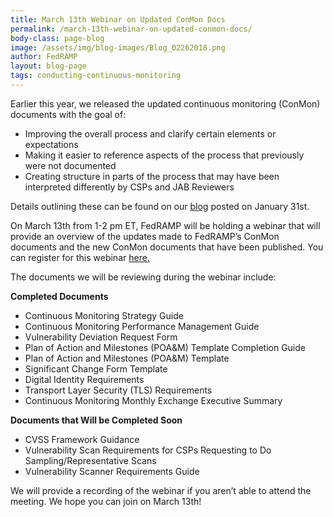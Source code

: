 ```yaml
---
title: March 13th Webinar on Updated ConMon Docs
permalink: /march-13th-webinar-on-updated-conmon-docs/
body-class: page-blog
image: /assets/img/blog-images/Blog_02262018.png
author: FedRAMP
layout: blog-page
tags: conducting-continuous-monitoring
---
```

Earlier this year, we released the updated continuous monitoring (ConMon) documents with the goal of: 

* Improving the overall process and clarify certain elements or expectations
* Making it easier to reference aspects of the process that previously were not documented
* Creating structure in parts of the process that may have been interpreted differently by CSPs and JAB Reviewers

Details outlining these can be found on our <a href="https://www.fedramp.gov/new-conmon-documents-available/">blog</a> posted on January 31st.

On March 13th from 1-2 pm ET, FedRAMP will be holding a webinar that will provide an overview of the updates made to FedRAMP’s ConMon documents and the new ConMon documents that have been published. You can register for this webinar <a href="https://www.digitalgov.gov/event/new-release-fedramp-continuous-monitoring-documents/">here.</a> 
  
The documents we will be reviewing during the webinar include:

**Completed Documents**
* Continuous Monitoring Strategy Guide
* Continuous Monitoring Performance Management Guide
* Vulnerability Deviation Request Form
* Plan of Action and Milestones (POA&M) Template Completion Guide
* Plan of Action and Milestones (POA&M) Template
* Significant Change Form Template
* Digital Identity Requirements
* Transport Layer Security (TLS) Requirements
* Continuous Monitoring Monthly Exchange Executive Summary

**Documents that Will be Completed Soon**

* CVSS Framework Guidance 
* Vulnerability Scan Requirements for CSPs Requesting to Do Sampling/Representative Scans
* Vulnerability Scanner Requirements Guide

We will provide a recording of the webinar if you aren’t able to attend the meeting. We hope you can join on March 13th! 
